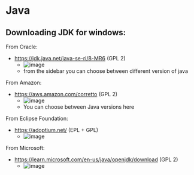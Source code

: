 # Java

## Downloading JDK for windows:
From Oracle:
- https://jdk.java.net/java-se-ri/8-MR6 (GPL 2)
  - ![image](https://github.com/user-attachments/assets/0965a91a-a58e-49bb-ba73-64be2c8602c0)
  - from the sidebar you can choose between different version of java

From Amazon:
- https://aws.amazon.com/corretto (GPL 2)
  - ![image](https://github.com/user-attachments/assets/54b338e0-3de3-4661-8b8c-8da4f667f425)
  - You can choose between Java versions here

From Eclipse Foundation:
- https://adoptium.net/ (EPL + GPL)
  - ![image](https://github.com/user-attachments/assets/d5360a80-ef91-45ba-ba70-10ee9d27839d)

From Microsoft:
- https://learn.microsoft.com/en-us/java/openjdk/download (GPL 2)
  - ![image](https://github.com/user-attachments/assets/cc291d05-ac42-4ea7-96e9-e9fcd1773cc1)



